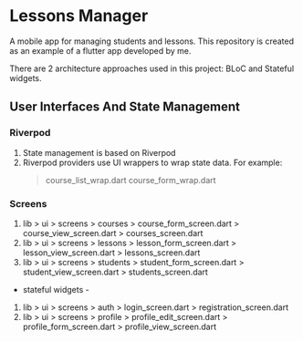 # Lessons Manager

A mobile app for managing students and lessons.
This repository is created as an example of a flutter app developed by me.

There are 2 architecture approaches used in this project: BLoC and Stateful widgets.

## User Interfaces And State Management

### Riverpod
1) State management is based on Riverpod
2) Riverpod providers use UI wrappers to wrap state data.
    For example:
     > course_list_wrap.dart
     > course_form_wrap.dart

### Screens
1) lib > ui > screens > courses
                            > course_form_screen.dart
                            > course_view_screen.dart
                            > courses_screen.dart
2) lib > ui > screens > lessons
                            > lesson_form_screen.dart
                            > lesson_view_screen.dart
                            > lessons_screen.dart
3) lib > ui > screens > students
                            > student_form_screen.dart
                            > student_view_screen.dart
                            > students_screen.dart

- stateful widgets -
1) lib > ui > screens > auth
                            > login_screen.dart
                            > registration_screen.dart
2) lib > ui > screens > profile
                            > profile_edit_screen.dart
                            > profile_form_screen.dart
                            > profile_view_screen.dart